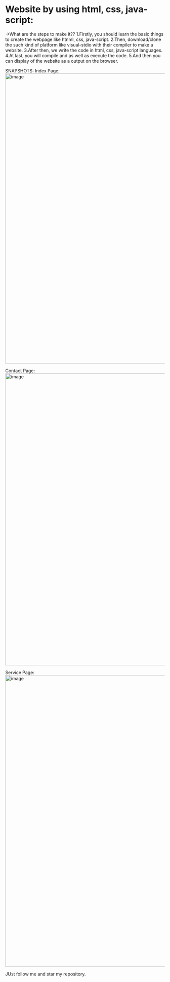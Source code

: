 # Website by using html, css, java-script:
->What are the steps to make it??
1.Firstly, you should learn the basic things to create the webpage like htnml, css, java-script.
2.Then, download/clone the such kind of platform like visual-stdio with their compiler to make a website.
3.After then, we write the code in html, css, java-script languages.
4.At last, you will compile and as well as execute the code. 
5.And then you can display of the website as a output on the browser.

SNAPSHOTS:
Index Page:
<img width="918" alt="image" src="https://github.com/user-attachments/assets/f7a9301c-1bb5-46f5-a7e1-af747f7ed879">

Contact Page:
<img width="924" alt="image" src="https://github.com/user-attachments/assets/035db6d6-4356-4f22-bc95-5c2cc0026e46">

Service Page:
<img width="923" alt="image" src="https://github.com/user-attachments/assets/0e521f73-a3b0-47fe-9fab-f99026798235">

JUst follow me and star my repository.


